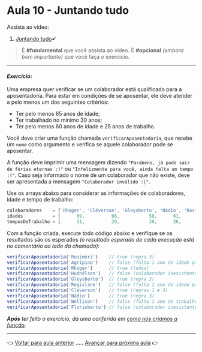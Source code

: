# Aula 10 - Juntando tudo

Assista ao vídeo:

  1. [Juntando tudo](https://www.youtube.com/watch?v=aWv871ExPqY)✔

> É **#fundamental** que você assista ao vídeo. É **#opcional** _(embora bem importante)_ que você faça o exercício.

---

#### _Exercício:_

Uma empresa quer verificar se um colaborador está qualificado para a aposentadoria. Para estar em condições de se aposentar, ele deve atender a pelo menos um dos seguintes critérios: 
* Ter pelo menos 65 anos de idade;
* Ter trabalhado no mínimo 30 anos;
* Ter pelo menos 60 anos de idade e 25 anos de trabalho.

Você deve criar uma função chamada `verificarAposentadoria`, que recebe um `nome` como argumento e verifica se aquele colaborador pode se aposentar. 

A função deve imprimir uma mensagem dizendo `"Parabéns, já pode sair de férias eternas :)"` ou `"Infelizmente para você, ainda falta um tempo :("`. Caso seja informado o nome de um colaborador que não existe, deve ser apresentada a mensagem `"Colaborador inválido :|"`.

Use os arrays abaixo para considerar as informações de colaboradores, idade e tempo de trabalho:

```javascript
colaboradores    = ['Rhoger', 'Cléverson', 'Gleysberto', 'Nádio', 'Rosiméri', 'Regislane', 'Agripino', 'Wellison']
idades           = [      69,          66,           58,      61,         60,          64,         59,         55]
temposDeTrabalho = [      31,          29,           30,      26,         25,          24,         26,         29]
```

Com a função criada, execute todo código abaixo e verifique se os resultados são os esperados _(o resultado esperado de cada execução está no comentário ao lado da chamada)_:
```javascript
verificarAposentadoria('Rosiméri')    // true (regra 3)
verificarAposentadoria('Agripino')    // false (falta 1 ano de idade para regra 3)
verificarAposentadoria('Rhoger')      // true (todas)
verificarAposentadoria('Hudnélson')   // false (colaborador inexistente)
verificarAposentadoria('Gleysberto')  // true (regra 2)
verificarAposentadoria('Regislane')   // false (falta 1 ano de idade para regra 1 e 1 de trabalho para regra 3)
verificarAposentadoria('Cléverson')   // true (regras 1 e 3)
verificarAposentadoria('Nádio')       // true (regra 3)
verificarAposentadoria('Wellison')    // false (falta 1 ano de trabalho para regra 2)
verificarAposentadoria('Florisberto') // false (colaborador inexistente)
```

_**Após** ter feito o exercício, dá uma conferida em [como nós criamos a função](resolucao.md)._

---

👈 [Voltar para aula anterior](../aula09/aula.md) ..... [Avançar para próxima aula](../aula11/aula.md) 👉
